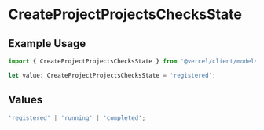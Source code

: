 # CreateProjectProjectsChecksState

## Example Usage

```typescript
import { CreateProjectProjectsChecksState } from '@vercel/client/models/operations';

let value: CreateProjectProjectsChecksState = 'registered';
```

## Values

```typescript
'registered' | 'running' | 'completed';
```
